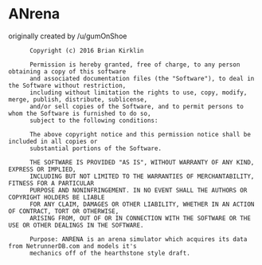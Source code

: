 # ANrena
originally created by /u/gumOnShoe

          Copyright (c) 2016 Brian Kirklin

          Permission is hereby granted, free of charge, to any person obtaining a copy of this software 
          and associated documentation files (the "Software"), to deal in the Software without restriction, 
          including without limitation the rights to use, copy, modify, merge, publish, distribute, sublicense, 
          and/or sell copies of the Software, and to permit persons to whom the Software is furnished to do so, 
          subject to the following conditions:

          The above copyright notice and this permission notice shall be included in all copies or 
          substantial portions of the Software.

          THE SOFTWARE IS PROVIDED "AS IS", WITHOUT WARRANTY OF ANY KIND, EXPRESS OR IMPLIED, 
          INCLUDING BUT NOT LIMITED TO THE WARRANTIES OF MERCHANTABILITY, FITNESS FOR A PARTICULAR 
          PURPOSE AND NONINFRINGEMENT. IN NO EVENT SHALL THE AUTHORS OR COPYRIGHT HOLDERS BE LIABLE
          FOR ANY CLAIM, DAMAGES OR OTHER LIABILITY, WHETHER IN AN ACTION OF CONTRACT, TORT OR OTHERWISE, 
          ARISING FROM, OUT OF OR IN CONNECTION WITH THE SOFTWARE OR THE USE OR OTHER DEALINGS IN THE SOFTWARE.

          Purpose: ANRENA is an arena simulator which acquires its data from NetrunnerDB.com and models it's 
          mechanics off of the hearthstone style draft.
		
